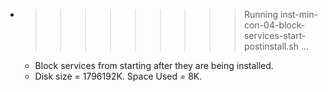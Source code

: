 * >>>>>>>>> Running inst-min-con-04-block-services-start-postinstall.sh ...
  * Block services from starting after they are being installed.
  * Disk size = 1796192K. Space Used = 8K.
